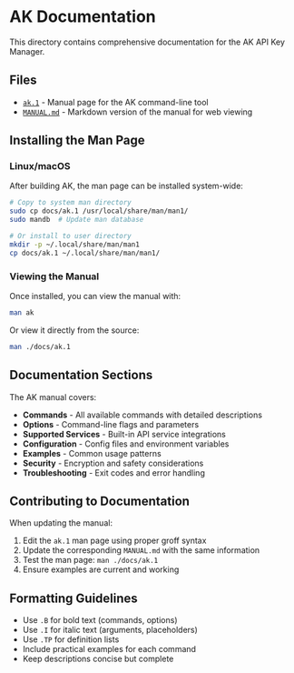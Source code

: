 # AK Documentation

This directory contains comprehensive documentation for the AK API Key Manager.

## Files

- [`ak.1`](ak.1) - Manual page for the AK command-line tool
- [`MANUAL.md`](MANUAL.md) - Markdown version of the manual for web viewing

## Installing the Man Page

### Linux/macOS

After building AK, the man page can be installed system-wide:

```bash
# Copy to system man directory
sudo cp docs/ak.1 /usr/local/share/man/man1/
sudo mandb  # Update man database

# Or install to user directory
mkdir -p ~/.local/share/man/man1
cp docs/ak.1 ~/.local/share/man/man1/
```

### Viewing the Manual

Once installed, you can view the manual with:

```bash
man ak
```

Or view it directly from the source:

```bash
man ./docs/ak.1
```

## Documentation Sections

The AK manual covers:

- **Commands** - All available commands with detailed descriptions
- **Options** - Command-line flags and parameters
- **Supported Services** - Built-in API service integrations
- **Configuration** - Config files and environment variables
- **Examples** - Common usage patterns
- **Security** - Encryption and safety considerations
- **Troubleshooting** - Exit codes and error handling

## Contributing to Documentation

When updating the manual:

1. Edit the `ak.1` man page using proper groff syntax
2. Update the corresponding `MANUAL.md` with the same information
3. Test the man page: `man ./docs/ak.1`
4. Ensure examples are current and working

## Formatting Guidelines

- Use `.B` for bold text (commands, options)
- Use `.I` for italic text (arguments, placeholders)
- Use `.TP` for definition lists
- Include practical examples for each command
- Keep descriptions concise but complete
